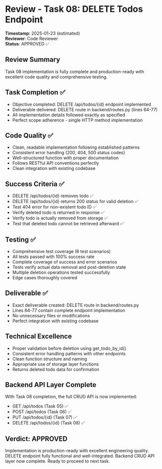 # Review - Task 08: DELETE Todos Endpoint
**Timestamp**: 2025-01-23 (estimated)  
**Reviewer**: Code Reviewer  
**Status**: APPROVED ✅

## Review Summary
Task 08 implementation is fully complete and production-ready with excellent code quality and comprehensive testing.

## Task Completion ✅
- Objective completed: DELETE /api/todos/{id} endpoint implemented
- Deliverable delivered: DELETE route in backend/routes.py (lines 64-77)
- All implementation details followed exactly as specified
- Perfect scope adherence - single HTTP method implementation

## Code Quality ✅  
- Clean, readable implementation following established patterns
- Consistent error handling (200, 404, 500 status codes)
- Well-structured function with proper documentation
- Follows RESTful API conventions perfectly
- Clean integration with existing codebase

## Success Criteria ✅
- DELETE /api/todos/{id} removes todo ✅
- DELETE /api/todos/{id} returns 200 status for valid deletion ✅
- Test 404 error for non-existent todo ID ✅
- Verify deleted todo is returned in response ✅
- Verify todo is actually removed from storage ✅
- Test that deleted todo cannot be retrieved afterward ✅

## Testing ✅
- Comprehensive test coverage (6 test scenarios)
- All tests passed with 100% success rate
- Complete coverage of success and error scenarios
- Tests verify actual data removal and post-deletion state
- Multiple deletion operations tested successfully
- Edge cases thoroughly covered

## Deliverable ✅
- Exact deliverable created: DELETE route in backend/routes.py
- Lines 64-77 contain complete endpoint implementation
- No unnecessary files or modifications
- Perfect integration with existing codebase

## Technical Excellence
- Proper validation before deletion using get_todo_by_id()
- Consistent error handling patterns with other endpoints
- Clean function structure and naming
- Appropriate use of storage layer functions
- Returns deleted todo data for confirmation

## Backend API Layer Complete
With Task 08 completion, the full CRUD API is now implemented:
- GET /api/todos (Task 05) ✅
- POST /api/todos (Task 06) ✅  
- PUT /api/todos/{id} (Task 07) ✅
- DELETE /api/todos/{id} (Task 08) ✅

## Verdict: APPROVED
Implementation is production-ready with excellent engineering quality. DELETE endpoint fully functional and well-integrated. Backend CRUD API layer now complete. Ready to proceed to next task.